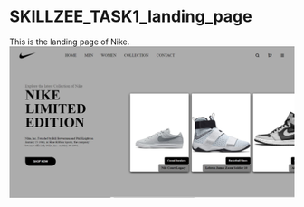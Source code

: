 # SKILLZEE_TASK1_landing_page
This is the landing page of Nike.
 <img src="https://github.com/Vaibhav1505/SKILLZEE_TASK1_landing_page/blob/main/Capture.JPG?raw=true" alt="screenshot of website">
